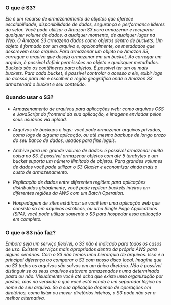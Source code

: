 ### O que é S3?

*Ele é um recurso de armazenamento de objetos que oferece escalabilidade, disponibilidade de dados, segurança e performance líderes do setor. Você pode utilizar o Amazon S3 para armazenar e recuperar qualquer volume de dados, a qualquer momento, de qualquer lugar na Web. O Amazon S3 armazena dados como objetos dentro de buckets. Um objeto é formado por um arquivo e, opcionalmente, os metadados que descrevem esse arquivo. Para armazenar um objeto no Amazon S3, carregue o arquivo que deseja armazenar em um bucket. Ao carregar um arquivo, é possível definir permissões no objeto e quaisquer metadados. Buckets são os contêineres para objetos. É possível ter um ou mais buckets. Para cada bucket, é possível controlar o acesso a ele, exibir logs de acesso para ele e escolher a regão geográfica onde o Amazon S3 armazenará o bucket e seu conteúdo.*

### Quando usar o S3?

- *Armazenamento de arquivos para aplicações web: como arquivos CSS e JavaScript do frontend da sua aplicação, e imagens enviadas pelos seus usuários via upload.*

- *Arquivos de backups e logs: você pode armazenar arquivos privados, como logs de alguma aplicação, ou até mesmo backups de longo prazo do seu banco de dados, usados para fins legais.*

- *Archive para um grande volume de dados: é possível armazenar muita coisa no S3. É possível armazenar objetos com até 5 terabytes e um bucket suporta um número ilimitado de objetos. Para grandes volumes de dados você pode utilizar o S3 Glacier e economizar ainda mais o custo de armazenamento.*

- *Replicação de dados entre diferentes regiões: para aplicações distribuídas globalmente, você pode replicar buckets inteiros em diferentes regiões da AWS com um Batch Operation.*

- *Hospedagem de sites estáticos: se você tem uma aplicação web que consiste só em arquivos estáticos, ou uma Single Page Applications (SPA), você pode utilizar somente o S3 para hospedar essa aplicação em completo.*

### O que o S3 não faz?

*Embora seja um serviço flexível, o S3 não é indicado para todos os casos de uso. Existem serviços mais apropriados dentro da própria AWS para alguns cenários. Com o S3 não temos uma hierarquia de arquivos. Isso é a principal diferença ao comparar o S3 com nosso disco local. Imagine que no S3 todos os arquivos são salvos em um único diretório. Não é possível distinguir se os seus arquivos estavam armazenados numa determinada pasta ou não. Visualmente você até acha que existe uma organização por pastas, mas na verdade o que você está vendo é um separador lógico no nome do seu arquivo. Se a sua aplicação depende de operações em diretórios, como listar ou mover diretórios inteiros, o S3 pode não ser a melhor alternativa.*


